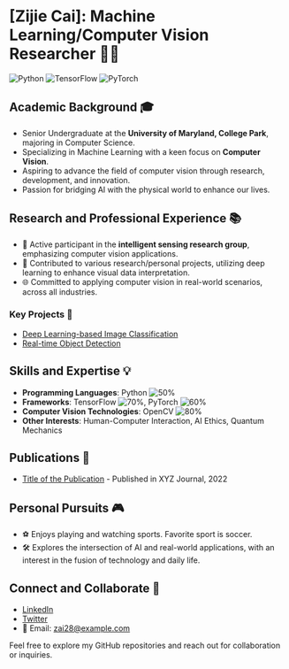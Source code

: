 # [Zijie Cai]: Machine Learning/Computer Vision Researcher 👨‍💻

![Python](https://img.shields.io/badge/-Python-3776AB?style=flat-square&logo=python&logoColor=white) ![TensorFlow](https://img.shields.io/badge/-TensorFlow-FF6F00?style=flat-square&logo=tensorflow&logoColor=white) ![PyTorch](https://img.shields.io/badge/-PyTorch-EE4C2C?style=flat-square&logo=pytorch&logoColor=white)

## Academic Background 🎓
- Senior Undergraduate at the **University of Maryland, College Park**, majoring in Computer Science.
- Specializing in Machine Learning with a keen focus on **Computer Vision**.
- Aspiring to advance the field of computer vision through research, development, and innovation.
- Passion for bridging AI with the physical world to enhance our lives.

## Research and Professional Experience 📚
- 🧪 Active participant in the **intelligent sensing research group**, emphasizing computer vision applications.
- 📝 Contributed to various research/personal projects, utilizing deep learning to enhance visual data interpretation.
- 🌐 Committed to applying computer vision in real-world scenarios, across all industries.

### Key Projects 🌟
- [Deep Learning-based Image Classification](https://github.com/zai28/ImageClassification)
- [Real-time Object Detection](https://github.com/zai28/ObjectDetection)
  
## Skills and Expertise 💡
- **Programming Languages**: Python ![50%](https://progress-bar.dev/50)
- **Frameworks**: TensorFlow ![70%](https://progress-bar.dev/70), PyTorch ![60%](https://progress-bar.dev/60)
- **Computer Vision Technologies**: OpenCV ![80%](https://progress-bar.dev/80)
- **Other Interests**: Human-Computer Interaction, AI Ethics, Quantum Mechanics

## Publications 📝
- [Title of the Publication](https://doi.org/xxxxxx) - Published in XYZ Journal, 2022

## Personal Pursuits 🎮
- ⚽ Enjoys playing and watching sports. Favorite sport is soccer.
- 🛠 Explores the intersection of AI and real-world applications, with an interest in the fusion of technology and daily life.

## Connect and Collaborate 🤝
- [LinkedIn](https://www.linkedin.com/in/zai28/)
- [Twitter](https://twitter.com/zcai28)
- 📧 Email: zai28@example.com

Feel free to explore my GitHub repositories and reach out for collaboration or inquiries.
